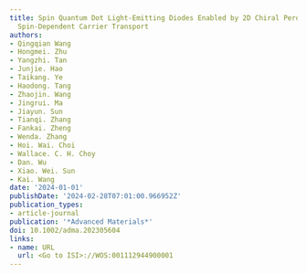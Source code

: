 ```yaml
---
title: Spin Quantum Dot Light-Emitting Diodes Enabled by 2D Chiral Perovskite with
  Spin-Dependent Carrier Transport
authors:
- Qingqian Wang
- Hongmei. Zhu
- Yangzhi. Tan
- Junjie. Hao
- Taikang. Ye
- Haodong. Tang
- Zhaojin. Wang
- Jingrui. Ma
- Jiayun. Sun
- Tianqi. Zhang
- Fankai. Zheng
- Wenda. Zhang
- Hoi. Wai. Choi
- Wallace. C. H. Choy
- Dan. Wu
- Xiao. Wei. Sun
- Kai. Wang
date: '2024-01-01'
publishDate: '2024-02-28T07:01:00.966952Z'
publication_types:
- article-journal
publication: '*Advanced Materials*'
doi: 10.1002/adma.202305604
links:
- name: URL
  url: <Go to ISI>://WOS:001112944900001
---
```

